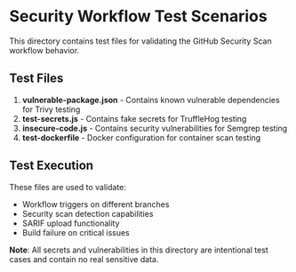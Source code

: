 # Security Workflow Test Scenarios

This directory contains test files for validating the GitHub Security Scan workflow behavior.

## Test Files

1. **vulnerable-package.json** - Contains known vulnerable dependencies for Trivy testing
2. **test-secrets.js** - Contains fake secrets for TruffleHog testing
3. **insecure-code.js** - Contains security vulnerabilities for Semgrep testing
4. **test-dockerfile** - Docker configuration for container scan testing

## Test Execution

These files are used to validate:
- Workflow triggers on different branches
- Security scan detection capabilities
- SARIF upload functionality
- Build failure on critical issues

**Note**: All secrets and vulnerabilities in this directory are intentional test cases and contain no real sensitive data.